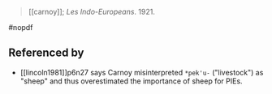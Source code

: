 > [[carnoy]]; *Les Indo-Europeans*. 1921.

#nopdf 

## Referenced by
- [[lincoln1981]]p6n27 says Carnoy misinterpreted `*pek'u-`  ("livestock") as "sheep" and thus overestimated the importance of sheep for PIEs.